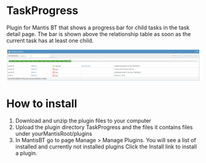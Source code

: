 # TaskProgress
Plugin for Mantis BT that shows a progress bar for child tasks in the task detail page. The bar is shown above the relationship table as soon as the current task has at least one child.

![alt text](https://github.com/Dev-Owl/TaskProgress/blob/master/taskprogress_example.jpg "Task progress in action")


# How to install

1. Download and unzip the plugin files to your computer
2. Upload the plugin directory TaskProgress and the files it contains files under yourMantisRoot/plugins
3. In MantisBT go to page Manage > Manage Plugins. You will see a list of installed and currently not installed plugins
Click the Install link to install a plugin.
